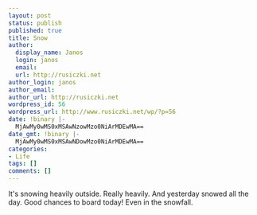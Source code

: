 ```yaml
---
layout: post
status: publish
published: true
title: Snow
author:
  display_name: Janos
  login: janos
  email: 
  url: http://rusiczki.net
author_login: janos
author_email: 
author_url: http://rusiczki.net
wordpress_id: 56
wordpress_url: http://www.rusiczki.net/wp/?p=56
date: !binary |-
  MjAwMy0wMS0xMSAwNzowMzo0NiArMDEwMA==
date_gmt: !binary |-
  MjAwMy0wMS0xMSAwNDowMzo0NiArMDEwMA==
categories:
- Life
tags: []
comments: []
---
```

<p>It's snowing heavily outside. Really heavily. And yesterday snowed all the day. Good chances to board today! Even in the snowfall.</p>

